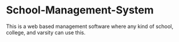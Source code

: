 # School-Management-System
This is a web based management software where any kind of school, college, and varsity can use this.
